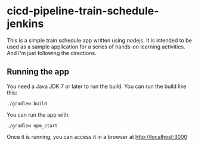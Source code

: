 # cicd-pipeline-train-schedule-jenkins

This is a simple train schedule app written using nodejs. It is intended to be used as a sample application for a series of hands-on learning activities. And I'm just following the directions.

## Running the app

You need a Java JDK 7 or later to run the build. You can run the build like this:

    ./gradlew build

You can run the app with:

    ./gradlew npm_start

Once it is running, you can access it in a browser at [http://localhost:3000](http://localhost:3000)
